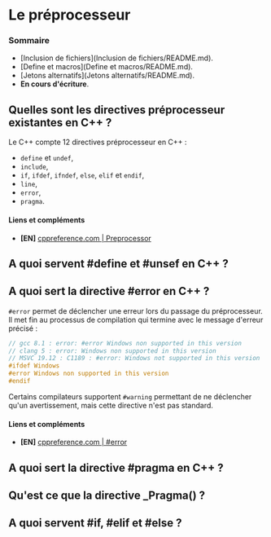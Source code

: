 # Le préprocesseur

### Sommaire

 - [Inclusion de fichiers](Inclusion de fichiers/README.md).
 - [Define et macros](Define et macros/README.md).
 - [Jetons alternatifs](Jetons alternatifs/README.md).
 - **En cours d'écriture**.

## Quelles sont les directives préprocesseur existantes en C++ ?

Le C++ compte 12 directives préprocesseur en C++ :

 - `define` et `undef`,
 - `include`,
 - `if`, `ifdef`, `ifndef`, `else`, `elif` et `endif`,
 - `line`,
 - `error`,
 - `pragma`.

#### Liens et compléments
 - **[EN]** [cppreference.com | Preprocessor](https://en.cppreference.com/w/cpp/preprocessor)

## A quoi servent #define et #unsef en C++ ?

## A quoi sert la directive #error en C++ ?

`#error` permet de déclencher une erreur lors du passage du préprocesseur. Il met fin au processus de compilation qui termine avec le message d'erreur précisé :

```cpp
// gcc 8.1 : error: #error Windows non supported in this version
// clang 5 : error: Windows non supported in this version
// MSVC 19.12 : C1189 : #error: Windows not supported in this version
#ifdef Windows
#error Windows non supported in this version
#endif
```

Certains compilateurs supportent `#warning` permettant de ne déclencher qu'un avertissement, mais cette directive n'est pas standard.

#### Liens et compléments
 - **[EN]** [cppreference.com | #error](https://en.cppreference.com/w/cpp/preprocessor/error)

## A quoi sert la directive #pragma en C++ ?

## Qu'est ce que la directive \_Pragma() ?

## A quoi servent #if, #elif et #else ?
